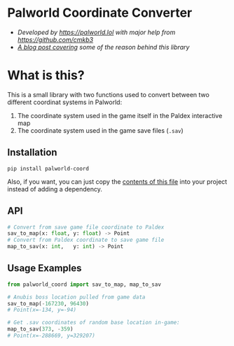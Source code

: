 # Palworld Coordinate Converter

* *Developed by https://palworld.lol with major help from  https://github.com/cmkb3*
* *[A blog post covering](https://blog.palworld.lol/reverse-engineering-palworld-coordinate-system/) some of the reason behind this library*

# What is this?

This is a small library with two functions used to convert between two different coordinat systems in Palworld:

1. The coordinate system used in the game itself in the Paldex interactive map
2. The coordinate system used in the game save files (`.sav`)

## Installation

```shell
pip install palworld-coord
```

Also, if you want, you can just copy the [contents of this file](src/palworld_coord/__init__.py) into your project instead of adding a dependency. 

## API

```python
# Convert from save game file coordinate to Paldex
sav_to_map(x: float, y: float) -> Point
# Convert from Paldex coordinate to save game file
map_to_sav(x: int,   y: int) -> Point
```

## Usage Examples


```python
from palworld_coord import sav_to_map, map_to_sav

# Anubis boss location pulled from game data
sav_to_map(-167230, 96430)
# Point(x=-134, y=-94)

# Get .sav coordinates of random base location in-game:
map_to_sav(373, -359)
# Point(x=-288669, y=329207)
```
